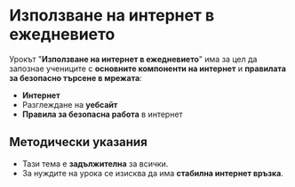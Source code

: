 # Използване на интернет в ежедневието

Урокът "**Използване на интернет в ежедневието**" има за цел да запознае учениците с **основните компоненти на интернет** и **правилата за безопасно търсене в мрежата**:
 - **Интернет**
 - Разглеждане на **уебсайт**
 - **Правила за безопасна работа** в интернет

## Методически указания
  - Тази тема е **задължителна** за всички.
  - За нуждите на урока се изисква да има **стабилна интернет връзка**.
